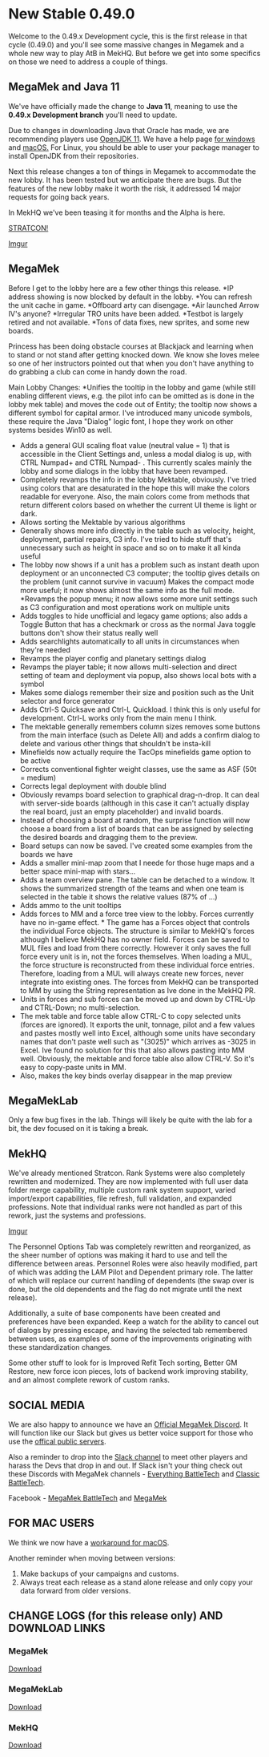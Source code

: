 # New Stable 0.49.0
Welcome to the 0.49.x Development cycle, this is the first release in that cycle (0.49.0) and you'll see some massive changes in Megamek and a whole new way to play AtB in MekHQ. But before we get into some specifics on those we need to address a couple of things.

## MegaMek and Java 11
We've have officially made the change to **Java 11**, meaning to use the **0.49.x Development branch** you'll need to update. 

Due to changes in downloading Java that Oracle has made, we are recommending players use [OpenJDK 11](https://adoptopenjdk.net/). We have a help page [for windows](https://github.com/MegaMek/megamek/wiki/Updating-to-OpenJDK) and [macOS.](https://megamek.org/wiki/mac_issues.html) For Linux, you should be able to user your package manager to install OpenJDK from their repositories.

Next this release changes a ton of things in Megamek to accommodate the new lobby. It has been tested but we anticipate there are bugs. But the features of the new lobby make it worth the risk, it addressed 14 major requests for going back years.

In MekHQ we've been teasing it for months and the Alpha is here.

[STRATCON!](https://bg.battletech.com/forums/megamek-games/coming-soon-to-megamek/msg1719781/#msg1719781)

[Imgur](https://i.imgur.com/e6JVmpz.png)

## MegaMek
Before I get to the lobby here are a few other things this release.
*IP address showing is now blocked by default in the lobby.
*You can refresh the unit cache in game.
*Offboard arty can disengage.
*Air launched Arrow IV's anyone?
*Irregular TRO units have been added.
*Testbot is largely retired and not available.
*Tons of data fixes, new sprites, and some new boards.

Princess has been doing obstacle courses at Blackjack and learning when to stand or not stand after getting knocked down. We know she loves melee so one of her instructors pointed out that when you don't have anything to do grabbing a club can come in handy down the road.

Main Lobby Changes:
*Unifies the tooltip in the lobby and game (while still enabling different views, e.g. the pilot info can be omitted as is done in the lobby mek table) and moves the code out of Entity; the tooltip now shows a different symbol for capital armor. I've introduced many unicode symbols, these require the Java "Dialog" logic font, I hope they work on other systems besides Win10 as well.

* Adds a general GUI scaling float value (neutral value = 1) that is accessible in the Client Settings and, unless a modal dialog is up, with CTRL Numpad+ and CTRL Numpad- . This currently scales mainly the lobby and some dialogs in the lobby that have been revamped.
* Completely revamps the info in the lobby Mektable, obviously. I've tried using colors that are desaturated in the hope this will make the colors readable for everyone. Also, the main colors come from methods that return different colors based on whether the current UI theme is light or dark.
* Allows sorting the Mektable by various algorithms
* Generally shows more info directly in the table such as velocity, height, deployment, partial repairs, C3 info. I've tried to hide stuff that's unnecessary such as height in space and so on to make it all kinda useful
* The lobby now shows if a unit has a problem such as instant death upon deployment or an unconnected C3 computer; the tooltip gives details on the problem (unit cannot survive in vacuum)
Makes the compact mode more useful; it now shows almost the same info as the full mode.
*Revamps the popup menu; it now allows some more unit settings such as C3 configuration and most operations work on multiple units
* Adds toggles to hide unofficial and legacy game options; also adds a Toggle Button that has a checkmark or cross as the normal Java toggle buttons don't show their status really well
* Adds searchlights automatically to all units in circumstances when they're needed
* Revamps the player config and planetary settings dialog
* Revamps the player table; it now allows multi-selection and direct setting of team and deployment via popup, also shows local bots with a symbol
* Makes some dialogs remember their size and position such as the Unit selector and force generator
* Adds Ctrl-S Quicksave and Ctrl-L Quickload. I think this is only useful for development. Ctrl-L works only from the main menu I think.
* The mektable generally remembers column sizes
removes some buttons from the main interface (such as Delete All) and adds a confirm dialog to delete and various other things that shouldn't be insta-kill
* Minefields now actually require the TacOps minefields game option to be active
* Corrects conventional fighter weight classes, use the same as ASF (50t = medium)
* Corrects legal deployment with double blind
* Obviously revamps board selection to graphical drag-n-drop. It can deal with server-side boards (although in this case it can't actually display the real board, just an empty placeholder) and invalid boards.
* Instead of choosing a board at random, the surprise function will now choose a board from a list of boards that can be assigned by selecting the desired boards and dragging them to the preview.
* Board setups can now be saved. I've created some examples from the boards we have
* Adds a smaller mini-map zoom that I neede for those huge maps and a better space mini-map with stars...
* Adds a team overview pane. The table can be detached to a window. It shows the summarized strength of the teams and when one team is selected in the table it shows the relative values (87% of ...)
* Adds ammo to the unit tooltips
* Adds forces to MM and a force tree view to the lobby. Forces currently have no in-game effect. * The game has a Forces object that controls the individual Force objects. The structure is similar to MekHQ's forces although I believe MekHQ has no owner field. Forces can be saved to MUL files and load from there correctly. However it only saves the full force every unit is in, not the forces themselves. When loading a MUL, the force structure is reconstructed from these individual force entries. Therefore, loading from a MUL will always create new forces, never integrate into existing ones. The forces from MekHQ can be transported to MM by using the String representation as Ive done in the MekHQ PR.
* Units in forces and sub forces can be moved up and down by CTRL-Up and CTRL-Down; no multi-selection.
* The mek table and force table allow CTRL-C to copy selected units (forces are ignored). It exports the unit, tonnage, pilot and a few values and pastes mostly well into Excel, although some units have secondary names that don't paste well such as "(3025)" which arrives as -3025 in Excel. Ive found no solution for this that also allows pasting into MM well.
Obviously, the mektable and force table also allow CTRL-V. So it's easy to copy-paste units in MM.
* Also, makes the key binds overlay disappear in the map preview

## MegaMekLab
Only a few bug fixes in the lab. Things will likely be quite with the lab for a bit, the dev focused on it is taking a break.

## MekHQ
We've already mentioned Stratcon. Rank Systems were also completely rewritten and modernized. They are now implemented with full user data folder merge capability, multiple custom rank system support, varied import/export capabilities, file refresh, full validation, and expanded professions. Note that individual ranks were not handled as part of this rework, just the systems and professions.

[Imgur](https://i.imgur.com/AX05snY.png)

The Personnel Options Tab was completely rewritten and reorganized, as the sheer number of options was making it hard to use and tell the difference between areas. Personnel Roles were also heavily modified, part of which was adding the LAM Pilot and Dependent primary role. The latter of which will replace our current handling of dependents (the swap over is done, but the old dependents and the flag do not migrate until the next release).

Additionally, a suite of base components have been created and preferences have been expanded. Keep a watch for the ability to cancel out of dialogs by pressing escape, and having the selected tab remembered between uses, as examples of some of the improvements originating with these standardization changes.

Some other stuff to look for is Improved Refit Tech sorting, Better GM Restore, new force icon pieces, lots of backend work improving stability, and an almost complete rework of custom ranks.



## SOCIAL MEDIA

We are also happy to announce we have an [Official MegaMek Discord](https://discord.gg/u2vJ5U2QpD). It will function like our Slack but gives us better voice support for those who use the [offical public servers](https://megamek.games).

Also a reminder to drop into the [Slack channel](https://bit.ly/2KSu5yQ) to meet other players and harass the Devs that drop in and out. If Slack isn't your thing check out these Discords with MegaMek channels - [Everything BattleTech](https://discord.gg/gyXMWjT) and [Classic BattleTech](https://discord.gg/D9jFn52).

Facebook - [MegaMek BattleTech](https://www.facebook.com/groups/5124394675) and [MegaMek](https://www.facebook.com/MegaMek)

## FOR MAC USERS

We think we now have a [workaround for macOS](https://megamek.org/wiki/mac_issues.html).

Another reminder when moving between versions:

1) Make backups of your campaigns and customs.
2) Always treat each release as a stand alone release and only copy your data forward from older versions.

## CHANGE LOGS (for this release only) AND DOWNLOAD LINKS

### MegaMek

[Download](https://github.com/MegaMek/megamek/releases/tag/v0.49.0)

### MegaMekLab

[Download](https://github.com/MegaMek/megameklab/releases/tag/v0.49.0)

### MekHQ

[Download](https://github.com/MegaMek/mekhq/releases/tag/v0.49.0)

